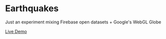 # Earthquakes

Just an experiment mixing Firebase open datasets + Google's WebGL Globe

[Live Demo](http://cazala.github.io/earthquakes)
